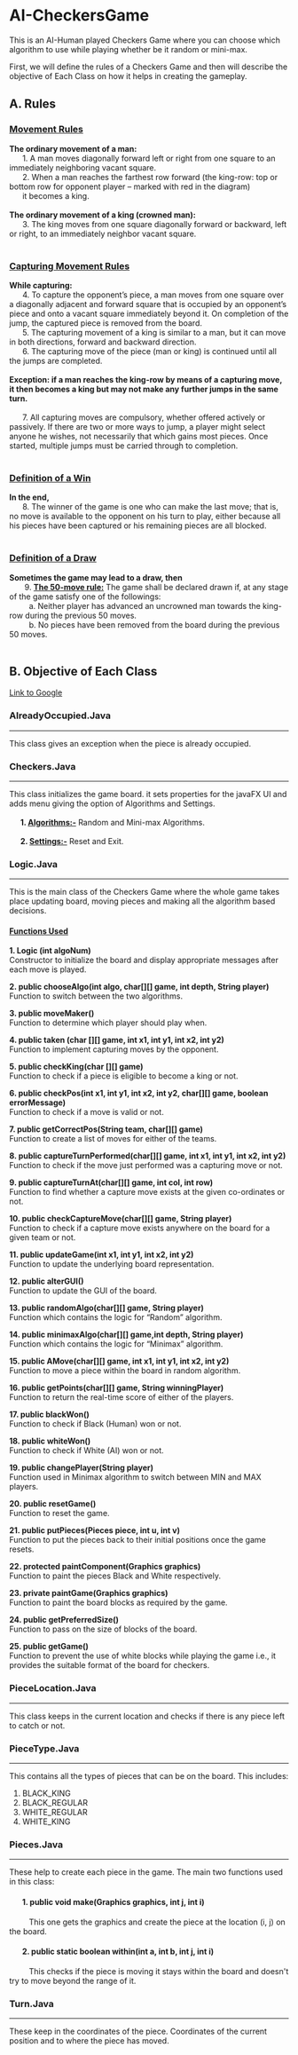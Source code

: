 # AI-CheckersGame
This is an AI-Human played Checkers Game where you can choose which algorithm to use while playing whether be it random or mini-max.

First, we will define the rules of a Checkers Game and then will describe the objective of Each Class on how it helps in creating the gameplay.

## A. Rules

### <ins>Movement Rules</ins>
 **The ordinary movement of a man:**<br />
   &nbsp;&nbsp;&nbsp;&nbsp;&nbsp;&nbsp;1. A man moves diagonally forward left or right from one square to an immediately
           neighboring vacant square.<br />
   &nbsp;&nbsp;&nbsp;&nbsp;&nbsp;&nbsp;2. When a man reaches the farthest row forward (the king-row: top or bottom row
          for opponent player – marked with red in the diagram)</br>&nbsp;&nbsp;&nbsp;&nbsp;&nbsp;&nbsp;it becomes a king.<br /><br />
 **The ordinary movement of a king (crowned man):**<br />
    &nbsp;&nbsp;&nbsp;&nbsp;&nbsp;&nbsp;3. The king moves from one square diagonally forward or backward, left or right, to
       an immediately neighbor vacant square.<br /><br />

### <ins>Capturing Movement Rules</ins><br />
**While capturing:**<br />
    &nbsp;&nbsp;&nbsp;&nbsp;&nbsp;&nbsp;4. To capture the opponent’s piece, a man moves from one square over a diagonally adjacent and forward square that is occupied by an opponent’s piece and onto a
        vacant square immediately beyond it. On completion of the jump, the captured piece is removed from the board.<br />
    &nbsp;&nbsp;&nbsp;&nbsp;&nbsp;&nbsp;5. The capturing movement of a king is similar to a man, but it can move in both directions, forward and backward direction.<br />
    &nbsp;&nbsp;&nbsp;&nbsp;&nbsp;&nbsp;6. The capturing move of the piece (man or king) is continued until all the jumps are completed.<br /><br />
**Exception: if a man reaches the king-row by means of a capturing move, it then becomes
a king but may not make any further jumps in the same turn.**<br /><br />
    &nbsp;&nbsp;&nbsp;&nbsp;&nbsp;&nbsp;7. All capturing moves are compulsory, whether offered actively or passively. If there are two or more ways to jump, a player might select anyone he wishes, not necessarily that which gains most pieces. Once started, multiple jumps must be carried through to completion.<br /><br />
        
### <ins>Definition of a Win</ins>

**In the end,**<br />
     &nbsp;&nbsp;&nbsp;&nbsp;&nbsp;&nbsp;8. The winner of the game is one who can make the last move; that is, no move is
available to the opponent on his turn to play, either because all his pieces have
been captured or his remaining pieces are all blocked.<br /><br />
### <ins>Definition of a Draw</ins>

**Sometimes the game may lead to a draw, then**<br />
    &nbsp;&nbsp;&nbsp;&nbsp;&nbsp;&nbsp; 9. **<ins>The 50-move rule:</ins>** The game shall be declared drawn if, at any stage of the game
         satisfy one of the followings:<br />
      &nbsp;&nbsp;&nbsp;&nbsp;&nbsp;&nbsp;&nbsp;&nbsp; a. Neither player has advanced an uncrowned man towards the king-row
during the previous 50 moves.<br />
      &nbsp;&nbsp;&nbsp;&nbsp;&nbsp;&nbsp;&nbsp;&nbsp; b. No pieces have been removed from the board during the previous 50
moves.<br /><br />

## B. Objective of Each Class

[Link to Google](https://www.google.com)

### AlreadyOccupied.Java
----
This class gives an exception when the piece is already occupied.<br />

### Checkers.Java
----
This class initializes the game board. it sets properties for the javaFX UI and adds menu giving the option of Algorithms and Settings.<br /><br />
**&nbsp;&nbsp;&nbsp;&nbsp;&nbsp;&nbsp;1. <ins>Algorithms:-</ins>** Random and Mini-max Algorithms.<br /><br/>
**&nbsp;&nbsp;&nbsp;&nbsp;&nbsp;&nbsp;2. <ins>Settings:-</ins>** Reset and Exit.<br />

### Logic.Java
----
This is the main class of the Checkers Game where the whole game takes place updating board, moving pieces and making all the algorithm based decisions.

#### <ins>Functions Used</ins>
**1.	Logic (int algoNum)**<br />
Constructor to initialize the board and display appropriate messages after each move is played.

**2.	public chooseAlgo(int algo, char[][] game, int depth, String player)**<br />
Function to switch between the two algorithms.

**3.	public moveMaker()**<br />
Function to determine which player should play when.

**4.	public taken (char [][] game, int x1, int y1, int x2, int y2)**<br />
Function to implement capturing moves by the opponent.

**5.	public checkKing(char [][] game)**<br />
Function to check if a piece is eligible to become a king or not.

**6.	public checkPos(int x1, int y1, int x2, int y2, char[][] game, boolean errorMessage)**<br />
Function to check if a move is valid or not.

**7.	public getCorrectPos(String team, char[][] game)**<br />
Function to create a list of moves for either of the teams.

**8.	public captureTurnPerformed(char[][] game, int x1, int y1, int x2, int y2)**<br />
Function to check if the move just performed was a capturing move or not.

**9.	public captureTurnAt(char[][] game, int col, int row)**<br />
Function to find whether a capture move exists at the given co-ordinates or not.

**10.	public checkCaptureMove(char[][] game, String player)**<br />
Function to check if a capture move exists anywhere on the board for a given team or not.

**11.	public updateGame(int x1, int y1, int x2, int y2)**<br />
Function to update the underlying board representation.

**12.	public alterGUI()**<br />
Function to update the GUI of the board.

**13.	public randomAlgo(char[][] game, String player)**<br />
Function which contains the logic for “Random” algorithm.

**14.	public minimaxAlgo(char[][] game,int depth, String player)**<br />
Function which contains the logic for “Minimax” algorithm.

**15.	public AMove(char[][] game, int x1, int y1, int x2, int y2)**<br />
Function to move a piece within the board in random algorithm.

**16.	public getPoints(char[][] game, String winningPlayer)**<br />
Function to return the real-time score of either of the players.

**17.	public blackWon()**<br />
Function to check if Black (Human) won or not.

**18.	public whiteWon()**<br />
Function to check if White (AI) won or not.

**19.	public changePlayer(String player)**<br />
Function used in Minimax algorithm to switch between MIN and MAX players.

**20.	public resetGame()**<br />
Function to reset the game.

**21.	public putPieces(Pieces piece, int u, int v)**<br />
Function to put the pieces back to their initial positions once the game resets.

**22.	protected paintComponent(Graphics graphics)**<br />
Function to paint the pieces Black and White respectively.

**23.	private paintGame(Graphics graphics)**<br />
Function to paint the board blocks as required by the game.

**24.	public getPreferredSize()**<br />
Function to pass on the size of blocks of the board.

**25.	public getGame()**<br />
Function to prevent the use of white blocks while playing the game i.e., it provides the suitable format of the board for checkers.


### PieceLocation.Java
----
This class keeps in the current location and checks if there is any piece left to catch or not.

### PieceType.Java
----
This contains all the types of pieces that can be on the board. This includes:<br />
1. BLACK_KING
2. BLACK_REGULAR
3. WHITE_REGULAR
4. WHITE_KING

### Pieces.Java
----
These help to create each piece in the game. The main two functions used in this class:
####  &nbsp;&nbsp;&nbsp;&nbsp;&nbsp;&nbsp; 1. public void make(Graphics graphics, int j, int i)
&nbsp;&nbsp;&nbsp;&nbsp;&nbsp;&nbsp;&nbsp;&nbsp;   This one gets the graphics and create the piece at the location (i, j) on the board.

#### &nbsp;&nbsp;&nbsp;&nbsp;&nbsp;&nbsp; 2. public static boolean within(int a, int b, int j, int i)
&nbsp;&nbsp;&nbsp;&nbsp;&nbsp;&nbsp;&nbsp;&nbsp;   This checks if the piece is moving it stays within the board and doesn't try to move beyond the range of it.

### Turn.Java
----
These keep in the coordinates of the piece. Coordinates of the current position and to where the piece has moved.
